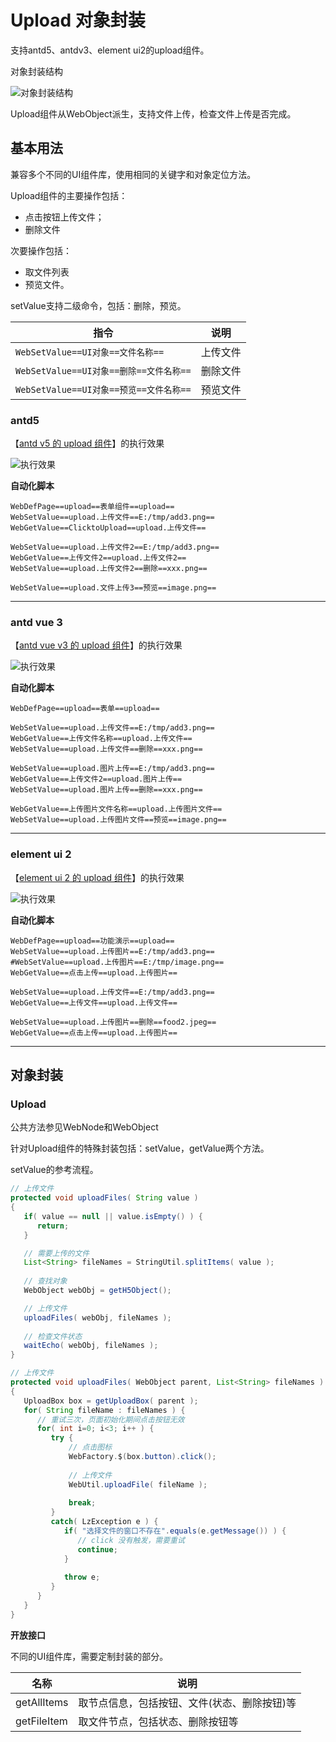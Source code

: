 # Upload 对象封装

支持antd5、antdv3、element ui2的upload组件。

对象封装结构

![对象封装结构](./stuc.png "对象封装结构")

Upload组件从WebObject派生，支持文件上传，检查文件上传是否完成。

## 基本用法

兼容多个不同的UI组件库，使用相同的关键字和对象定位方法。

Upload组件的主要操作包括：
- 点击按钮上传文件；
- 删除文件

次要操作包括：
- 取文件列表
- 预览文件。

setValue支持二级命令，包括：删除，预览。

| 指令 | 说明 |
| --- | --- |
| `WebSetValue==UI对象==文件名称==` | 上传文件 |
| `WebSetValue==UI对象==删除==文件名称==` | 删除文件 |
| `WebSetValue==UI对象==预览==文件名称==` | 预览文件 |

### antd5 

【[antd v5 的 upload 组件](https://ant-design.antgroup.com/components/upload-cn)】的执行效果

![执行效果](./antd.gif "执行效果")

**自动化脚本**
```
WebDefPage==upload==表单组件==upload==
WebSetValue==upload.上传文件==E:/tmp/add3.png==
WebGetValue==ClicktoUpload==upload.上传文件==

WebSetValue==upload.上传文件2==E:/tmp/add3.png==
WebGetValue==上传文件2==upload.上传文件2==
WebSetValue==upload.上传文件2==删除==xxx.png==

WebSetValue==upload.文件上传3==预览==image.png==
```


***

### antd vue 3

【[antd vue v3 的 upload 组件](https://www.antdv.com/components/upload-cn)】的执行效果

![执行效果](./antdv.gif "执行效果")

**自动化脚本**
```
WebDefPage==upload==表单==upload==

WebSetValue==upload.上传文件==E:/tmp/add3.png==
WebGetValue==上传文件名称==upload.上传文件==
WebSetValue==upload.上传文件==删除==xxx.png==

WebSetValue==upload.图片上传==E:/tmp/add3.png==
WebGetValue==上传文件2==upload.图片上传==
WebSetValue==upload.图片上传==删除==xxx.png==

WebGetValue==上传图片文件名称==upload.上传图片文件==
WebSetValue==upload.上传图片文件==预览==image.png==
```



***

### element ui 2

【[element ui 2 的 upload 组件](https://element.eleme.cn/#/zh-CN/component/upload)】的执行效果

![执行效果](./eui.gif "执行效果")

**自动化脚本**
```
WebDefPage==upload==功能演示==upload==
WebSetValue==upload.上传图片==E:/tmp/add3.png==
#WebSetValue==upload.上传图片==E:/tmp/image.png==
WebGetValue==点击上传==upload.上传图片==

WebSetValue==upload.上传文件==E:/tmp/add3.png==
WebGetValue==上传文件==upload.上传文件==

WebSetValue==upload.上传图片==删除==food2.jpeg==
WebGetValue==点击上传==upload.上传图片==
```

***

## 对象封装

### Upload

公共方法参见WebNode和WebObject

针对Upload组件的特殊封装包括：setValue，getValue两个方法。

setValue的参考流程。

```java
// 上传文件
protected void uploadFiles( String value )
{
   if( value == null || value.isEmpty() ) {
      return;
   }

   // 需要上传的文件
   List<String> fileNames = StringUtil.splitItems( value );
   
   // 查找对象
   WebObject webObj = getH5Object();

   // 上传文件
   uploadFiles( webObj, fileNames );
   
   // 检查文件状态
   waitEcho( webObj, fileNames );
}

// 上传文件
protected void uploadFiles( WebObject parent, List<String> fileNames )
{
   UploadBox box = getUploadBox( parent );
   for( String fileName : fileNames ) {
      // 重试三次，页面初始化期间点击按钮无效
      for( int i=0; i<3; i++ ) {
         try {
             // 点击图标
             WebFactory.$(box.button).click();
             
             // 上传文件
             WebUtil.uploadFile( fileName );
             
             break;
         }
         catch( LzException e ) {
            if( "选择文件的窗口不存在".equals(e.getMessage()) ) {
               // click 没有触发，需要重试
               continue;
            }
            
            throw e;
         }
      }
   }
}
```

**开放接口**

不同的UI组件库，需要定制封装的部分。

| 名称 | 说明 |
| --- | --- |
| getAllItems | 取节点信息，包括按钮、文件(状态、删除按钮)等 |
| getFileItem | 取文件节点，包括状态、删除按钮等 |





